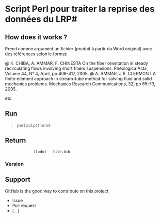 # Script Perl pour traiter la reprise des données du LRP#

## How does it works ? ##

Prend comme argument un fichier (produit à partir du Word original) avec des références selon le format:

@
K. CHIBA, A. AMMAR, F. CHINESTA
On the fiber orientation in steady recirculating flows involving short fibers suspensions.
Rheologica Acta, Volume 44, N° 4, April, pp.406-417, 2005.
@
A. AMMAR, J.R. CLERMONT
A finite-element approach in stream-tube method for solving fluid and solid mechanics problems.
Mechanics Research Communications, 32, pp 65-73, 2005.

etc.


## Run ##

> perl  acl.pl  file.txt

## Return ##
                 (todo)   file.bib

### Version ###

## Support ##

GitHub is the good way to contribute on this project.
  - Issue
  - Pull request
  - [...]
